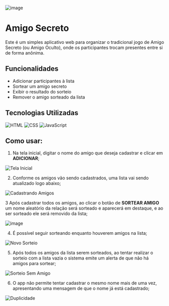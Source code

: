 ![image](https://github.com/user-attachments/assets/b4d386e5-9dd4-4aaf-bc7e-8db089a27e8a)

# Amigo Secreto

Este é um simples aplicativo web para organizar o tradicional jogo de Amigo Secreto (ou Amigo Oculto), onde os participantes trocam presentes entre si de forma anônima.

## Funcionalidades

- Adicionar participantes à lista
- Sortear um amigo secreto
- Exibir o resultado do sorteio
- Remover o amigo sorteado da lista

## Tecnologias Utilizadas

![HTML](https://img.shields.io/badge/HTML-5-orange)
![CSS](https://img.shields.io/badge/CSS-3-blue)
![JavaScript](https://img.shields.io/badge/JavaScript-ES6-yellow)

  ## Como usar:

1. Na tela inicial, digitar o nome do amigo que deseja cadastrar e clicar em **ADICIONAR**;

![Tela Inicial](https://github.com/user-attachments/assets/3f9421c8-17f3-4ba4-99fa-354c700215b4)

2. Conforme os amigos vão sendo cadastrados, uma lista vai sendo atualizado logo abaixo;

![Cadastrando Amigos](https://github.com/user-attachments/assets/2bc0f3fb-be44-46b4-a6c2-913aa78fa331)

3 Após cadastrar todos os amigos, ao clicar o botão de **SORTEAR AMIGO** um nome aleatório da relação será sorteado e aparecerá em destaque, e ao ser sorteado ele será removido da lista;

![image](https://github.com/user-attachments/assets/dbc50d21-5640-43bb-83b7-212439739120)

4. É possível seguir sorteando enquanto houverem amigos na lista;
 
![Novo Sorteio](https://github.com/user-attachments/assets/2d2e1282-7436-4cc0-91ba-31225716fc51)

5. Após todos os amigos da lista serem sorteados, ao tentar realizar o sorteio com a lista vazia o sistema emite um alerta de que não há amigos para sortear;

![Sorteio Sem Amigo](https://github.com/user-attachments/assets/404dd26a-bb53-47a8-a459-14a9f2ab8ac6)

6. O app não permite tentar cadastrar o mesmo nome mais de uma vez, apresentando uma mensagem de que o nome já está cadastrado;
  
![Duplicidade](https://github.com/user-attachments/assets/4b642b69-8012-40cf-bbaa-7d46e2187039)
